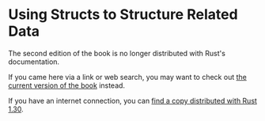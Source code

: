 # Using Structs to Structure Related Data

The second edition of the book is no longer distributed with Rust's documentation.

If you came here via a link or web search, you may want to check out [the current
version of the book](../ch05-00-structs.md) instead.

If you have an internet connection, you can [find a copy distributed with
Rust
1.30](https://doc.rust-lang.org/1.30.0/book/second-edition/ch05-00-structs.html).
